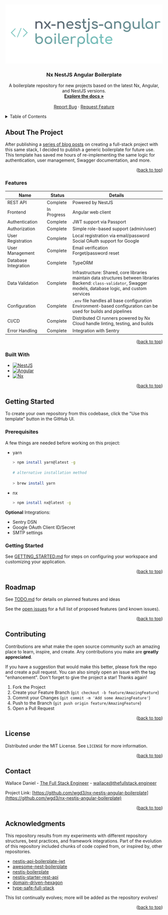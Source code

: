 <a name="readme-top"></a>

<br />
<div align="center">
  <a href="https://github.com/wgd3/nx-nestjs-angular-boilerplate">
    <img src="./assets/logo.svg" alt="Logo">
  </a>

<h3 align="center">Nx NestJS Angular Boilerplate</h3>

  <p align="center">
    A boilerplate repository for new projects based on the latest Nx, Angular, and NestJS versions. 
    <br />
    <a href="https://github.com/wgd3/nx-nestjs-angular-boilerplate/docs"><strong>Explore the docs »</strong></a>
    <br />
    <br />
    <a href="https://github.com/wgd3/nx-nestjs-angular-boilerplate/issues">Report Bug</a>
    ·
    <a href="https://github.com/wgd3/nx-nestjs-angular-boilerplate/issues">Request Feature</a>
  </p>
</div>

<!-- TABLE OF CONTENTS -->
<details>
  <summary>Table of Contents</summary>
  <ol>
    <li>
      <a href="#about-the-project">About The Project</a>
      <ul>
        <li><a href="#features">Features</a></li>
        <li><a href="#built-with">Built With</a></li>
      </ul>
    </li>
    <li>
      <a href="#getting-started">Getting Started</a>
      <ul>
        <li><a href="#prerequisites">Prerequisites</a></li>
      </ul>
    </li>
    <li><a href="#roadmap">Roadmap</a></li>
    <li><a href="#contributing">Contributing</a></li>
    <li><a href="#license">License</a></li>
    <li><a href="#contact">Contact</a></li>
    <li><a href="#acknowledgments">Acknowledgments</a></li>
  </ol>
</details>

<!-- ABOUT THE PROJECT -->

## About The Project

After publishing a [series of blog posts](https://thefullstack.engineer) on creating a full-stack project with this same stack, I decided to publish a generic boilerplate for future use. This template has saved me hours of re-implementing the same logic for authentication, user management, Swagger documentation, and more.

<p align="right">(<a href="#readme-top">back to top</a>)</p>

### Features

| Name                 | Status      | Details                                                                                                                                                              |
| -------------------- | ----------- | -------------------------------------------------------------------------------------------------------------------------------------------------------------------- |
| REST API             | Complete    | Powered by NestJS                                                                                                                                                    |
| Frontend             | In Progress | Angular web client                                                                                                                                                   |
| Authentication       | Complete    | JWT support via Passport                                                                                                                                             |
| Authorization        | Complete    | Simple role-based support (admin/user)                                                                                                                               |
| User Registration    | Complete    | Local registration via email/password<br/>Social OAuth support for Google                                                                                            |
| User Management      | Complete    | Email verification<br/>Forget/password reset                                                                                                                         |
| Database Integration | Complete    | TypeORM                                                                                                                                                              |
| Data Validation      | Complete    | Infrastructure: Shared, core libraries maintain data structures between libraries<br>Backend: `class-validator`, Swagger models, database logic, and custom services |
| Configuration        | Complete    | `.env` file handles all base configuration<br>Environment-based configuration can be used for builds and pipelines                                                   |
| CI/CD                | Complete    | Distributed CI runners powered by Nx Cloud handle linting, testing, and builds                                                                                       |
| Error Handling       | Complete    | Integration with Sentry                                                                                                                                              |

<p align="right">(<a href="#readme-top">back to top</a>)</p>

### Built With

- [![NestJS][nestjs.com]][Nestjs-url]
- [![Angular][Angular.io]][Angular-url]
- [![Nx][nx.dev]][nx-url]

<p align="right">(<a href="#readme-top">back to top</a>)</p>

<!-- GETTING STARTED -->

## Getting Started

To create your own repository from this codebase, click the "Use this template" button in the GitHub UI.

### Prerequisites

A few things are needed before working on this project:

- yarn

  ```sh
  > npm install yarn@latest -g

  # alternative installation method

  > brew install yarn
  ```

- nx
  ```sh
  > npm install nx@latest -g
  ```

**Optional** Integrations:

- Sentry DSN
- Google OAuth Client ID/Secret
- SMTP settings

### Getting Started

See [GETTING_STARTED.md](docs/GETTING_STARTED.MD) for steps on configuring your workspace and customizing your application.

<p align="right">(<a href="#readme-top">back to top</a>)</p>

## Roadmap

See [TODO.md](TODO.md) for details on planned features and ideas

See the [open issues](https://github.com/wgd3/nx-nestjs-angular-boilerplate/issues) for a full list of proposed features (and known issues).

<p align="right">(<a href="#readme-top">back to top</a>)</p>

<!-- CONTRIBUTING -->

## Contributing

Contributions are what make the open source community such an amazing place to learn, inspire, and create. Any contributions you make are **greatly appreciated**.

If you have a suggestion that would make this better, please fork the repo and create a pull request. You can also simply open an issue with the tag "enhancement".
Don't forget to give the project a star! Thanks again!

1. Fork the Project
2. Create your Feature Branch (`git checkout -b feature/AmazingFeature`)
3. Commit your Changes (`git commit -m 'Add some AmazingFeature'`)
4. Push to the Branch (`git push origin feature/AmazingFeature`)
5. Open a Pull Request

<p align="right">(<a href="#readme-top">back to top</a>)</p>

<!-- LICENSE -->

## License

Distributed under the MIT License. See `LICENSE` for more information.

<p align="right">(<a href="#readme-top">back to top</a>)</p>

<!-- CONTACT -->

## Contact

Wallace Daniel - [The Full Stack Engineer](https://thefullstack.engineer) - wallace@thefullstack.engineer

Project Link: [https://github.com/wgd3/nx-nestjs-angular-boilerplate](https://github.com/wgd3/nx-nestjs-angular-boilerplate)

<p align="right">(<a href="#readme-top">back to top</a>)</p>

<!-- ACKNOWLEDGMENTS -->

## Acknowledgments

This repository results from my experiments with different repository structures, best practices, and framework integrations. Part of the evolution of this repository included chunks of code copied from, or inspired by, other repositories.

- [nestjs-api-boilerplate-jwt](https://github.com/Tony133/nestjs-api-boilerplate-jwt/tree/main)
- [awesome-nest-boilerplate](https://github.com/NarHakobyan/awesome-nest-boilerplate/tree/main)
- [nestjs-boilerplate](https://github.com/brocoders/nestjs-boilerplate/tree/main)
- [nestjs-starter-rest-api](https://github.com/monstar-lab-oss/nestjs-starter-rest-api/tree/master)
- [domain-driven-hexagon](https://github.com/Sairyss/domain-driven-hexagon)
- [type-safe-full-stack](https://github.com/jczacharia/type-safe-full-stack)

This list continually evolves; more will be added as the repository evolves!

<p align="right">(<a href="#readme-top">back to top</a>)</p>

<!-- MARKDOWN LINKS & IMAGES -->
<!-- https://www.markdownguide.org/basic-syntax/#reference-style-links -->

[contributors-shield]: https://img.shields.io/github/contributors/wgd3/nx-nestjs-angular-boilerplate.svg?style=for-the-badge
[contributors-url]: https://github.com/wgd3/nx-nestjs-angular-boilerplate/graphs/contributors
[forks-shield]: https://img.shields.io/github/forks/wgd3/nx-nestjs-angular-boilerplate.svg?style=for-the-badge
[forks-url]: https://github.com/wgd3/nx-nestjs-angular-boilerplate/network/members
[stars-shield]: https://img.shields.io/github/stars/wgd3/nx-nestjs-angular-boilerplate.svg?style=for-the-badge
[stars-url]: https://github.com/wgd3/nx-nestjs-angular-boilerplate/stargazers
[issues-shield]: https://img.shields.io/github/issues/wgd3/nx-nestjs-angular-boilerplate.svg?style=for-the-badge
[issues-url]: https://github.com/wgd3/nx-nestjs-angular-boilerplate/issues
[license-shield]: https://img.shields.io/github/license/wgd3/nx-nestjs-angular-boilerplate.svg?style=for-the-badge
[license-url]: https://github.com/wgd3/nx-nestjs-angular-boilerplate/blob/master/LICENSE.txt
[linkedin-shield]: https://img.shields.io/badge/-LinkedIn-black.svg?style=for-the-badge&logo=linkedin&colorB=555
[linkedin-url]: https://linkedin.com/in/linkedin_username
[product-screenshot]: images/screenshot.png
[Angular.io]: https://img.shields.io/badge/Angular-DD0031?style=for-the-badge&logo=angular&logoColor=white
[Angular-url]: https://angular.io/
[Nestjs-url]: https://docs.nestjs.com
[Nestjs.com]: https://img.shields.io/badge/nestjs-0769AD?style=for-the-badge&logo=nestjs&logoColor=red
[nx.dev]: https://img.shields.io/badge/nx-0769AD?style=for-the-badge&logo=nx&logoColor=blue
[nx-url]: https://nx.dev
